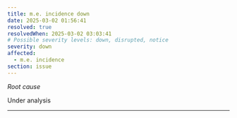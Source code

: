 ```yaml
---
title: m.e. incidence down
date: 2025-03-02 01:56:41
resolved: true
resolvedWhen: 2025-03-02 03:03:41
# Possible severity levels: down, disrupted, notice
severity: down
affected:
  - m.e. incidence
section: issue
---
```


*Root cause*

Under analysis

---


